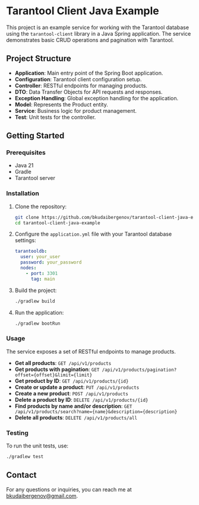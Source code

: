 # Tarantool Client Java Example

This project is an example service for working with the Tarantool database using the `tarantool-client` library in a Java Spring application. The service demonstrates basic CRUD operations and pagination with Tarantool.

## Project Structure

- **Application**: Main entry point of the Spring Boot application.
- **Configuration**: Tarantool client configuration setup.
- **Controller**: RESTful endpoints for managing products.
- **DTO**: Data Transfer Objects for API requests and responses.
- **Exception Handling**: Global exception handling for the application.
- **Model**: Represents the Product entity.
- **Service**: Business logic for product management.
- **Test**: Unit tests for the controller.

## Getting Started

### Prerequisites

- Java 21
- Gradle
- Tarantool server

### Installation

1. Clone the repository:
    ```sh
    git clone https://github.com/bkudaibergenov/tarantool-client-java-example.git
    cd tarantool-client-java-example
    ```

2. Configure the `application.yml` file with your Tarantool database settings:
    ```yaml
    tarantooldb:
      user: your_user
      password: your_password
      nodes:
        - port: 3301
          tag: main
    ```

3. Build the project:
    ```sh
    ./gradlew build
    ```

4. Run the application:
    ```sh
    ./gradlew bootRun
    ```

### Usage

The service exposes a set of RESTful endpoints to manage products.

- **Get all products**: `GET /api/v1/products`
- **Get products with pagination**: `GET /api/v1/products/pagination?offset={offset}&limit={limit}`
- **Get product by ID**: `GET /api/v1/products/{id}`
- **Create or update a product**: `PUT /api/v1/products`
- **Create a new product**: `POST /api/v1/products`
- **Delete a product by ID**: `DELETE /api/v1/products/{id}`
- **Find products by name and/or description**: `GET /api/v1/products/search?name={name}&description={description}`
- **Delete all products**: `DELETE /api/v1/products/all`

### Testing

To run the unit tests, use:
```sh
./gradlew test
```

## Contact

For any questions or inquiries, you can reach me at [bkudaibergenov@gmail.com](mailto:bkudaibergenov@gmail.com).
